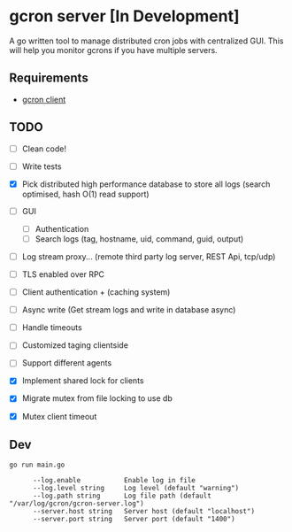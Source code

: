 # gcron server [In Development]
A go written tool to manage distributed cron jobs with centralized GUI. This will help you monitor gcrons if you have multiple servers.


## Requirements 
 - [gcron client](https://github.com/mbrostami/gcron)


## TODO
- [ ] Clean code!
- [ ] Write tests
- [x] Pick distributed high performance database to store all logs (search optimised, hash O(1) read support)
- [ ] GUI
  - [ ] Authentication
  - [ ] Search logs (tag, hostname, uid, command, guid, output)
- [ ] Log stream proxy... (remote third party log server, REST Api, tcp/udp)
- [ ] TLS enabled over RPC
- [ ] Client authentication + (caching system)
- [ ] Async write (Get stream logs and write in database async)
- [ ] Handle timeouts
- [ ] Customized taging clientside
- [ ] Support different agents
- [x] Implement shared lock for clients
- [x] Migrate mutex from file locking to use db
- [x] Mutex client timeout



## Dev
`go run main.go`
```
      --log.enable           Enable log in file
      --log.level string     Log level (default "warning")
      --log.path string      Log file path (default "/var/log/gcron/gcron-server.log")
      --server.host string   Server host (default "localhost")
      --server.port string   Server port (default "1400")
```

